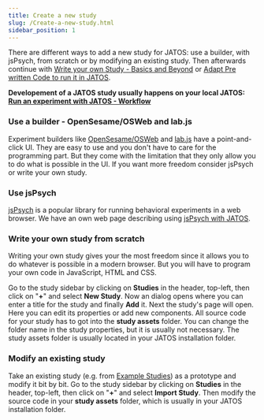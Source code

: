 ```yaml
---
title: Create a new study
slug: /Create-a-new-study.html
sidebar_position: 1
---
```


There are different ways to add a new study for JATOS: use a builder, with jsPsych, from scratch or by modifying an existing study. Then afterwards continue with [Write your own Study - Basics and Beyond](Write-your-own-Study-Basics-and-Beyond.html) or [Adapt Pre written Code to run it in JATOS](Adapt-pre-written-code-to-run-it-in-JATOS.html).

**Developement of a JATOS study usually happens on your local JATOS: [Run an experiment with JATOS - Workflow](Run-an-experiment-with-JATOS-Workflow.html)**


### Use a builder - OpenSesame/OSWeb and lab.js

Experiment builders like [OpenSesame/OSWeb](OSWeb-and-JATOS.html) and [lab.js](labjs-and-JATOS.html) have a point-and-click UI. They are easy to use and you don't have to care for the programming part. But they come with the limitation that they only allow you to do what is possible in the UI. If you want more freedom consider jsPsych or write your own study.


### Use jsPsych

[jsPsych](http://www.jspsych.org/) is a popular library for running behavioral experiments in a web browser. We have an own web page describing using [jsPsych with JATOS](jsPsych-and-JATOS.html).


### Write your own study from scratch

Writing your own study gives your the most freedom since it allows you to do whatever is possible in a modern browser. But you will have to program your own code in JavaScript, HTML and CSS.

Go to the study sidebar by clicking on **Studies** in the header, top-left, then click on "**+**" and select **New Study**. Now an dialog opens where you can enter a title for the study and finally **Add** it. Next the study's page will open. Here you can edit its properties or add new components. All source code for your study has to got into the **study assets** folder. You can change the folder name in the study properties, but it is usually not necessary. The study assets folder is usually located in your JATOS installation folder.


### Modify an existing study

Take an existing study (e.g. from [Example Studies](/Example-Studies)) as a prototype and modify it bit by bit. Go to the study sidebar by clicking on **Studies** in the header, top-left, then click on "**+**" and select **Import Study**. Then modify the source code in your **study assets** folder, which is usually in your JATOS installation folder.


